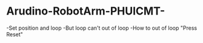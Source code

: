 # Arudino-RobotArm-PHUICMT-

-Set position and loop 
-But loop can't out of loop
-How to out of loop "Press Reset"
